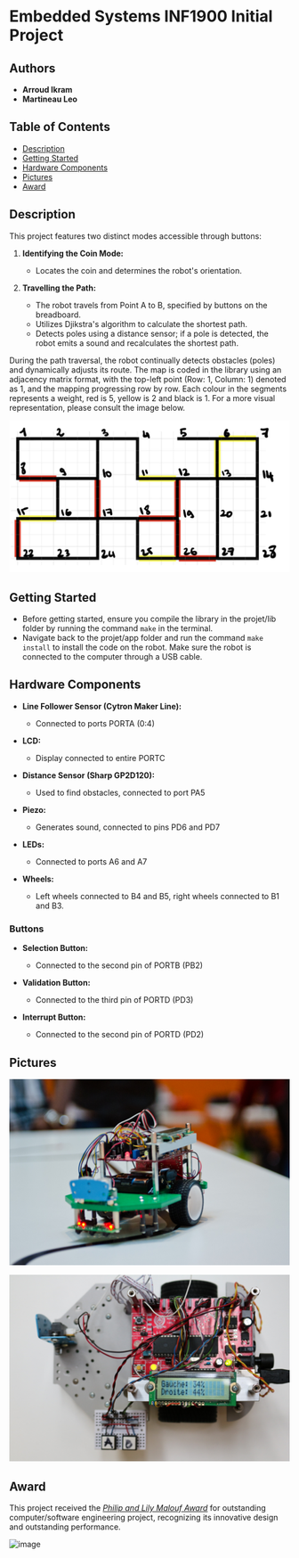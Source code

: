 # Embedded Systems INF1900 Initial Project 

## Authors
- **Arroud Ikram**
- **Martineau Leo**


## Table of Contents

- [Description](#description)
- [Getting Started](#getting-started)
- [Hardware Components](#hardware-components)
- [Pictures](#pictures)
- [Award](#award)

## Description
This project features two distinct modes accessible through buttons:

1. **Identifying the Coin Mode:**
   - Locates the coin and determines the robot's orientation.

2. **Travelling the Path:**
   - The robot travels from Point A to B, specified by buttons on the breadboard.
   - Utilizes Djikstra's algorithm to calculate the shortest path.
   - Detects poles using a distance sensor; if a pole is detected, the robot emits a sound and recalculates the shortest path.
   
During the path traversal, the robot continually detects obstacles (poles) and dynamically adjusts its route.
The map is coded in the library using an adjacency matrix format, with the top-left point (Row: 1, Column: 1) 
denoted as 1, and the mapping progressing row by row. Each colour in the segments represents a weight, red is 5, yellow is 2 and black is 1. 
For a more visual representation, please consult the image below.

![Map Representation](doc/map.jpg)

## Getting Started
- Before getting started, ensure you compile the library in the projet/lib folder by running the command `make` 
  in the terminal.
- Navigate back to the projet/app folder and run the command `make install` to install the code on the robot. Make sure 
  the robot is connected to the computer through a USB cable. 

## Hardware Components

- **Line Follower Sensor (Cytron Maker Line):**
  - Connected to ports PORTA (0:4)

- **LCD:**
  - Display connected to entire PORTC

- **Distance Sensor (Sharp GP2D120):**
  - Used to find obstacles, connected to port PA5

- **Piezo:**
  - Generates sound, connected to pins PD6 and PD7

- **LEDs:**
  - Connected to ports A6 and A7

- **Wheels:**
  - Left wheels connected to B4 and B5, right wheels connected to B1 and B3.

### Buttons

- **Selection Button:**
  - Connected to the second pin of PORTB (PB2)

- **Validation Button:**
  - Connected to the third pin of PORTD (PD3)

- **Interrupt Button:**
  - Connected to the second pin of PORTD (PD2)

## Pictures

![Picture 1](/doc/polynator1.png)

![Picture 2](/doc/polynator2.png)

## Award

This project received the [*Philip and Lily Malouf Award*](https://cours.polymtl.ca/inf1900/prixMalouf/) for outstanding computer/software engineering project, recognizing its innovative design and outstanding performance.

![image](https://github.com/o-benz/The-Polynator/assets/104547346/ec69f5c3-3c1c-4489-80be-b57b7934514b)
